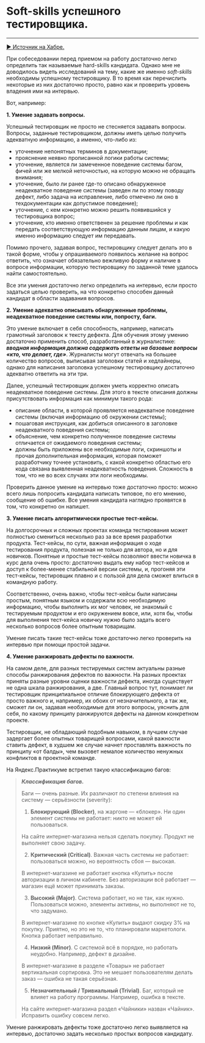 # Soft-skills успешного тестировщика. 
_____
[:arrow_forward: Источник на Хабре.](https://habr.com/ru/post/434794/)

При собеседовании перед приемом на работу достаточно легко определить так называемые hard-skills кандидата. Однако мне не доводилось видеть исследований на тему, какие же именно *soft-skills* необходимы успешному тестировщику. В то время как перечислить некоторые из них достаточно просто, равно как и проверить уровень владения ими на интервью.

Вот, например:

**1. Умение задавать вопросы.**

Успешный тестировщик не просто не стесняется задавать вопросы. Вопросы, заданные тестировщиком, должны иметь целью получить адекватную информацию, а именно, что-либо из:

  + уточнение непонятных терминов в документации;
  + прояснение неявно прописанной логики работы системы;
  + уточнение, является ли замеченное поведение системы багом, фичей или же мелкой неточностью, на которую можно не обращать внимания;
  + уточнение, было ли ранее где-то описано обнаруженное неадекватное поведение системы (заведен ли по этому поводу дефект, либо задача на исправление, либо отмечено ли оно в техдокументации как допустимое поведение);
  + уточнение, с кем конкретно можно решить появившийся у тестировщика вопрос;
  + уточнение, кто именно ответственен за решение проблемы и как передать соответствующую информацию данным лицам, и какую именно информацию следует им передавать.

Помимо прочего, задавая вопрос, тестировщику следует делать это в такой форме, чтобы у опрашиваемого появилось желание на вопрос ответить, что означает обязательно вежливую форму и наличие в вопросе информации, которую тестировщику по заданной теме удалось найти самостоятельно.

Все эти умения достаточно легко определить на интервью, если просто задаться целью проверить, на что конкретно способен данный кандидат в области задавания вопросов.

**2. Умение адекватно описывать обнаруженные проблемы, неадекватное поведение системы или, попросту, баги.**

Это умение включает в себя способность, например, написать грамотный заголовок к тексту дефекта. Для обучения этому умению достаточно применить способ, разработанный в журналистике: ***вводная информация должна содержать ответы на базовые вопросы «кто, что делает, где»***. Журналисты могут отвечать на большее количество вопросов, выписывая заголовки статей и хедлайнеры, однако для написания заголовка успешному тестировщику достаточно адекватно ответить на эти три.

Далее, успешный тестировщик должен уметь корректно описать неадекватное поведение системы. Для этого в тексте описания должны присутствовать информация как минимум такого рода:
+ описание области, в которой проявляется неадекватное поведение системы (включая информацию об окружении системы);
+ пошаговая инструкция, как добиться описанного в заголовке неадекватного поведения системы;
+ объяснение, чем конкретно полученное поведение системы отличается от ожидаемого поведения системы;
+ должны быть приложены все необходимые логи, скриншоты и прочая дополнительная информация, которая поможет разработчику точнее установить, с какой конкретно областью его кода связана выявленная неадекватность поведения. Сложность в том, что не во всех случаях эти логи необходимы.

Проверить данное умение на интервью тоже достаточно просто: можно всего лишь попросить кандидата написать типовое, по его мнению, сообщение об ошибке. Все умения кандидата наглядно проявятся в том, что конкретно он напишет.

**3. Умение писать алгоритмически простые тест-кейсы.**

На долгосрочных и сложных проектах команда тестирования может полностью смениться несколько раз за все время разработки продукта. Тест-кейсы, по сути, важная информация о ходе тестирования продукта, полезная не только для автора, но и для новичков. Понятные и простые тест-кейсы позволяют ввести новичка в курс дела очень просто: достаточно выдать ему набор тест-кейсов и доступ к более-менее стабильной версии системы, и, прогоняя эти тест-кейсы, тестировщик плавно и с пользой для дела сможет влиться в командную работу.

Соответственно, очень важно, чтобы тест-кейсы были написаны простым, понятным языком и содержали всю необходимую информацию, чтобы выполнить их мог человек, не знакомый с тестируемым продуктом и его окружением вовсе, или, хотя бы, чтобы для выполнения тест-кейса новичку нужно было задать всего несколько вопросов более опытным товарищам.

Умение писать такие тест-кейсы тоже достаточно легко проверить на интервью при помощи простой задачи.

**4. Умение ранжировать дефекты по важности.**

На самом деле, для разных тестируемых систем актуальны разные способы ранжирования дефектов по важности. На разных проектах приняты разные уровни оценки важности дефекта, иногда существует не одна шкала ранжирования, а две. Главный вопрос тут, понимает ли тестировщик принципиальное отличие блокирующего дефекта от просто важного и, например, их обоих от незначительного, а так же, сможет ли он, задавая необходимые для этого вопросы, уяснить для себя, по какому принципу ранжируются дефекты на данном конкретном проекте.

Тестировщик, не обладающий подобным навыком, в лучшем случае задергает более опытных товарищей вопросами, какой важности ставить дефект, в худшем же случае начнет проставлять важность по принципу «от балды», чем вызовет немалое количество ненужных конфликтов в проектной команде.

На Яндекс.Практикуме встретил такую классификацию багов:

> ***Классификация багов.***
> 
> Баги — очень разные. Их различают по степени влияния на систему — серьёзности (severity):
> 
>   1. **Блокирующий (Blocker)**, на жаргоне — «блокер». Ни один элемент системы не работает: никто не может ей пользоваться.
> 
> На сайте интернет-магазина нельзя сделать покупку. Продукт не выполняет свою задачу.
> 
>   2. **Критический (Critical)**. Важная часть системы не работает: пользоваться можно, но вероятность сбоя — высокая.
> 
> В интернет-магазине не работает кнопка «Купить» после авторизации в личном кабинете. Без авторизации всё работает — магазин ещё может принимать заказы.
> 
>   3. **Высокий (Major)**. Система работает, но не так, как нужно. Пользоваться можно, элементы активны, но выполняют не то, что задумано.
> 
> В интернет-магазине по кнопке «Купить» выдают скидку 3% на покупку. Приятно, но это не то, что планировали маркетологи. Кнопка работает неправильно.
> 
>   4. **Низкий (Minor)**. С системой всё в порядке, но работать неудобно. Например, дефект в дизайне.
> 
> В интернет-магазине в разделе «Товары» не работает вертикальная сортировка. Это не мешает пользователям делать заказ — ошибка не такая серьёзная.
> 
>   5. **Незначительный / Тривиальный (Trivial)**. Баг, который не влияет на работу программы. Например, ошибка в тексте.
> 
> На сайте интернет-магазина раздел «Чайники» назван «Чайник». Исправить ошибку совсем легко.
> 
Умение ранжировать дефекты тоже достаточно легко выявляется на интервью, достаточно задать несколько простых вопросов кандидату.
